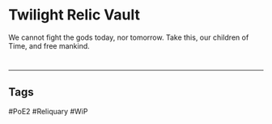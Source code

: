 # Twilight Relic Vault
We cannot fight the gods today, nor tomorrow.
Take this, our children of Time, and free mankind.

#
---
## Tags
#PoE2 
#Reliquary 
#WiP 